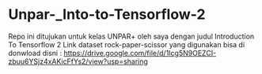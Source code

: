 # Unpar-_Into-to-Tensorflow-2

Repo ini ditujukan untuk kelas UNPAR+ oleh saya dengan judul Introduction To Tensorflow 2
Link dataset rock-paper-scissor yang digunakan bisa di donwload disni : https://drive.google.com/file/d/1Icg5N9OEZCI-zbuu6YSjz4xAKicFfYs2/view?usp=sharing
